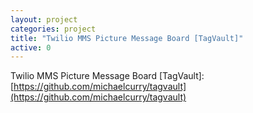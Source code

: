 ```yaml
---
layout: project
categories: project
title: "Twilio MMS Picture Message Board [TagVault]"
active: 0
---
```


Twilio MMS Picture Message Board [TagVault]: [https://github.com/michaelcurry/tagvault](https://github.com/michaelcurry/tagvault)